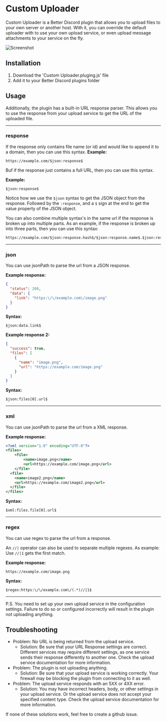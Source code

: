 # Custom Uploader

Custom Uploader is a Better Discord plugin that allows you to upload files to your own server or another host.
With it, you can override the default uploader with to use your own upload service, or even upload message attachments to your service on the fly.

![Screenshot](https://nyx.hep.gg/XI6GpRayd)

## Installation
1. Download the 'Custom Uploader.pluging.js' file
2. Add it to your Better Discord plugins folder

## Usage
Additionally, the plugin has a built-in URL response parser. This allows you to use the response from your upload service to get the URL of the uploaded file.
***
### response
If the response only contains file name (or id) and would like to append it to a domain, then you can use this syntax.
**Example:**
```
https://example.com/$json:response$
```
Buf if the response just contains a full URL, then you can use this syntax.

**Example:**
```
$json:response$
```
Notice how we use the `$json` syntax to get the JSON object from the response. Followed by the `:response`, and a `$` sign at the end to get the value property of the JSON object.

You can also combine multiple syntax's in the same url if the response is broken up into multiple parts. As an example, if the response is broken up into three parts, then you can use this syntax: 
```
https://example.com/$json:response.hash$/$json:response.name$.$json:response.extension$
```
***
### json
You can use jsonPath to parse the url from a JSON response.

**Example response:**
```json
{
  "status": 200,
  "data": {
    "link": "https:\/\/example.com\/image.png"
  }
}
```
**Syntax:**
```
$json:data.link$
```
**Example response 2:**
```json
{
  "success": true,
  "files": [
    {
      "name": "image.png",
      "url": "https://example.com/image.png"
    }
  ]
}
```
**Syntax:**
```
$json:files[0].url$
```
***
### xml
You can use jsonPath to parse the url from a XML response.

**Example response:**
```xml
<?xml version="1.0" encoding="UTF-8"?>
<files>
    <file>
        <name>image.png</name>
        <url>https://example.com/image.png</url>
    </file>
  <file>
    <name>image2.png</name>
    <url>https://example.com/image2.png</url>
  </file>
</files>
```
**Syntax:**
```
$xml:files.file[0].url$
```
***
### regex
You can use regex to parse the url from a response.

An `//|` operator can also be used to separate multiple regexes.
As example: Use `//|1` gets the first match.

**Example response:**
```
https://example.com/image.png
```
**Syntax:**
```
$regex:https:\/\/example.com\/(.*)//|1$
```
***
P.S. You need to set up your own upload service in the configuration settings. Failure to do so or configured incorrectly will result in the plugin not uploading anything.

## Troubleshooting
- Problem: No URL is being returned from the upload service.
  - Solution: Be sure that your URL Response settings are correct. Different services may require different settings, as one service sends their response differently to another one. Check the upload service documentation for more information.
- Problem: The plugin is not uploading anything.
  - Solution: Be sure that your upload service is working correctly. Your firewall may be blocking the plugin from connecting to it as well.
- Problem: The upload service responds with an 5XX or 4XX error.
  - Solution: You may have incorrect headers, body, or other settings in your upload service. Or the upload service does not accept your specified content type. Check the upload service documentation for more information.

If none of these solutions work, feel free to create a github issue.
